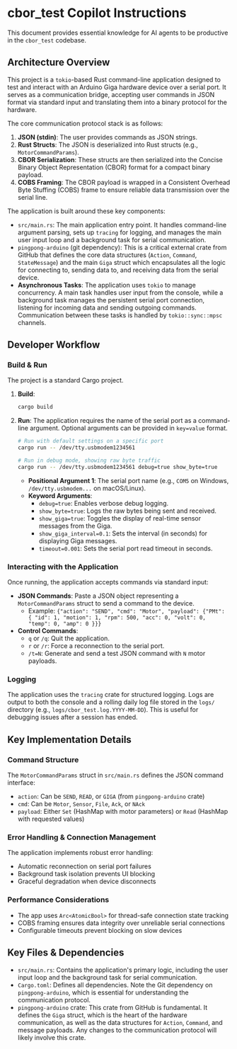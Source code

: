 # cbor_test Copilot Instructions

This document provides essential knowledge for AI agents to be productive in the `cbor_test` codebase.

## Architecture Overview

This project is a `tokio`-based Rust command-line application designed to test and interact with an Arduino Giga hardware device over a serial port. It serves as a communication bridge, accepting user commands in JSON format via standard input and translating them into a binary protocol for the hardware.

The core communication protocol stack is as follows:
1.  **JSON (stdin)**: The user provides commands as JSON strings.
2.  **Rust Structs**: The JSON is deserialized into Rust structs (e.g., `MotorCommandParams`).
3.  **CBOR Serialization**: These structs are then serialized into the Concise Binary Object Representation (CBOR) format for a compact binary payload.
4.  **COBS Framing**: The CBOR payload is wrapped in a Consistent Overhead Byte Stuffing (COBS) frame to ensure reliable data transmission over the serial line.

The application is built around these key components:
-   `src/main.rs`: The main application entry point. It handles command-line argument parsing, sets up `tracing` for logging, and manages the main user input loop and a background task for serial communication.
-   `pingpong-arduino` (git dependency): This is a critical external crate from GitHub that defines the core data structures (`Action`, `Command`, `StateMessage`) and the main `Giga` struct which encapsulates all the logic for connecting to, sending data to, and receiving data from the serial device.
-   **Asynchronous Tasks**: The application uses `tokio` to manage concurrency. A main task handles user input from the console, while a background task manages the persistent serial port connection, listening for incoming data and sending outgoing commands. Communication between these tasks is handled by `tokio::sync::mpsc` channels.

## Developer Workflow

### Build & Run

The project is a standard Cargo project.

1.  **Build**:
    ```sh
    cargo build
    ```

2.  **Run**:
    The application requires the name of the serial port as a command-line argument. Optional arguments can be provided in `key=value` format.

    ```sh
    # Run with default settings on a specific port
    cargo run -- /dev/tty.usbmodem1234561

    # Run in debug mode, showing raw byte traffic
    cargo run -- /dev/tty.usbmodem1234561 debug=true show_byte=true
    ```

    -   **Positional Argument 1**: The serial port name (e.g., `COM5` on Windows, `/dev/tty.usbmodem...` on macOS/Linux).
    -   **Keyword Arguments**:
        -   `debug=true`: Enables verbose debug logging.
        -   `show_byte=true`: Logs the raw bytes being sent and received.
        -   `show_giga=true`: Toggles the display of real-time sensor messages from the Giga.
        -   `show_giga_interval=0.1`: Sets the interval (in seconds) for displaying Giga messages.
        -   `timeout=0.001`: Sets the serial port read timeout in seconds.

### Interacting with the Application

Once running, the application accepts commands via standard input:
-   **JSON Commands**: Paste a JSON object representing a `MotorCommandParams` struct to send a command to the device.
    -   Example: `{"action": "SEND", "cmd": "Motor", "payload": {"PMt": { "id": 1, "motion": 1, "rpm": 500, "acc": 0, "volt": 0, "temp": 0, "amp": 0 }}}`
-   **Control Commands**:
    -   `q` or `/q`: Quit the application.
    -   `r` or `/r`: Force a reconnection to the serial port.
    -   `/t=N`: Generate and send a test JSON command with `N` motor payloads.

### Logging

The application uses the `tracing` crate for structured logging. Logs are output to both the console and a rolling daily log file stored in the `logs/` directory (e.g., `logs/cbor_test.log.YYYY-MM-DD`). This is useful for debugging issues after a session has ended.

## Key Implementation Details

### Command Structure

The `MotorCommandParams` struct in `src/main.rs` defines the JSON command interface:
- `action`: Can be `SEND`, `READ`, or `GIGA` (from `pingpong-arduino` crate)
- `cmd`: Can be `Motor`, `Sensor`, `File`, `Ack`, or `NAck`
- `payload`: Either `Set` (HashMap with motor parameters) or `Read` (HashMap with requested values)

### Error Handling & Connection Management

The application implements robust error handling:
- Automatic reconnection on serial port failures
- Background task isolation prevents UI blocking
- Graceful degradation when device disconnects

### Performance Considerations

- The app uses `Arc<AtomicBool>` for thread-safe connection state tracking
- COBS framing ensures data integrity over unreliable serial connections
- Configurable timeouts prevent blocking on slow devices

## Key Files & Dependencies

-   `src/main.rs`: Contains the application's primary logic, including the user input loop and the background task for serial communication.
-   `Cargo.toml`: Defines all dependencies. Note the Git dependency on `pingpong-arduino`, which is essential for understanding the communication protocol.
-   `pingpong-arduino` crate: This crate from GitHub is fundamental. It defines the `Giga` struct, which is the heart of the hardware communication, as well as the data structures for `Action`, `Command`, and message payloads. Any changes to the communication protocol will likely involve this crate.
